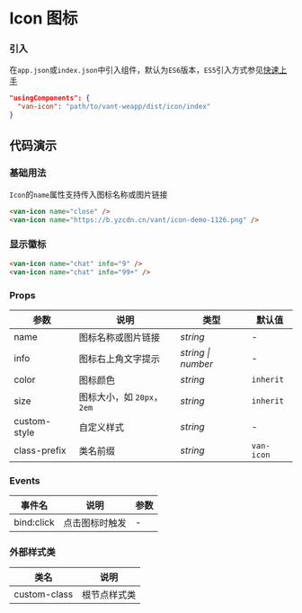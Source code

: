 # Icon 图标

### 引入

在`app.json`或`index.json`中引入组件，默认为`ES6`版本，`ES5`引入方式参见[快速上手](#/quickstart)

```json
"usingComponents": {
  "van-icon": "path/to/vant-weapp/dist/icon/index"
}
```

## 代码演示

### 基础用法

`Icon`的`name`属性支持传入图标名称或图片链接

```html
<van-icon name="close" />
<van-icon name="https://b.yzcdn.cn/vant/icon-demo-1126.png" />
```

### 显示徽标

 ```html
<van-icon name="chat" info="9" />
<van-icon name="chat" info="99+" />
```

### Props

| 参数 | 说明 | 类型 | 默认值 |
|-----------|-----------|-----------|-------------|
| name | 图标名称或图片链接 | *string* | - |
| info | 图标右上角文字提示 | *string \| number* | - |
| color | 图标颜色 | *string* | `inherit` |
| size | 图标大小，如 `20px`，`2em` | *string* | `inherit` |
| custom-style | 自定义样式 | *string* | - |
| class-prefix | 类名前缀 | *string* | `van-icon` |

### Events

| 事件名 | 说明 | 参数 |
|-----------|-----------|-----------|
| bind:click | 点击图标时触发 | - |

### 外部样式类

| 类名 | 说明 |
|-----------|-----------|
| custom-class | 根节点样式类 |

